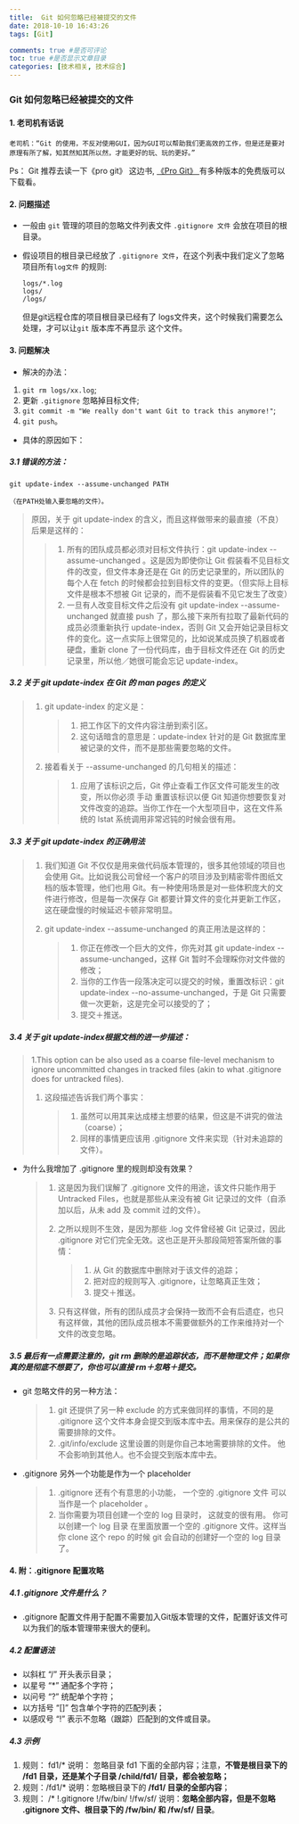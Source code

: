 ```yaml
---
title:  Git 如何忽略已经被提交的文件
date: 2018-10-10 16:43:26
tags: [Git]

comments: true #是否可评论
toc: true #是否显示文章目录
categories: [技术相关, 技术综合]
---
```

### Git 如何忽略已经被提交的文件

#### 1. 老司机有话说

    老司机：“Git 的使用，不反对使用GUI，因为GUI可以帮助我们更高效的工作，但是还是要对原理有所了解，知其然知其所以然，才能更好的玩、玩的更好。”

Ps： Git 推荐去读一下《pro git》 这边书, [《Pro Git》 ](https://progit.org/) 有多种版本的免费版可以下载看。

#### 2. 问题描述

- 一般由 `git` 管理的项目的忽略文件列表文件 `.gitignore 文件` 会放在项目的根目录。

- 假设项目的根目录已经放了 `.gitignore 文件`，在这个列表中我们定义了忽略项目所有`log文件` 的规则:

  ```
  logs/*.log
  logs/
  /logs/
  ```

  但是git远程仓库的项目根目录已经有了 logs文件夹，这个时候我们需要怎么处理，才可以让`git` 版本库不再显示 这个文件。

#### 3. 问题解决

- 解决的办法：

1. `git rm logs/xx.log`;
2. 更新 `.gitignore` 忽略掉目标文件;
3. `git commit -m "We really don't want Git to track this anymore!"`;
4. `git push`。

- 具体的原因如下：

##### 3.1 错误的方法：

   ```
   git update-index --assume-unchanged PATH
   ```

    （在PATH处输入要忽略的文件）。

   > 原因，关于 git update-index 的含义，而且这样做带来的最直接（不良）后果是这样的：
   >
   > > 1. 所有的团队成员都必须对目标文件执行：git update-index --assume-unchanged 。这是因为即使你让 Git 假装看不见目标文件的改变，但文件本身还是在 Git 的历史记录里的，所以团队的每个人在 fetch 的时候都会拉到目标文件的变更。（但实际上目标文件是根本不想被 Git 记录的，而不是假装看不见它发生了改变）
   > > 2. 一旦有人改变目标文件之后没有 git update-index --assume-unchanged 就直接 push 了，那么接下来所有拉取了最新代码的成员必须重新执行 update-index，否则 Git 又会开始记录目标文件的变化。这一点实际上很常见的，比如说某成员换了机器或者硬盘，重新 clone 了一份代码库，由于目标文件还在 Git 的历史记录里，所以他／她很可能会忘记 update-index。

##### 3.2 关于 git update-index 在 Git 的 man pages 的定义

  > 1. git update-index 的定义是：
  >
  >    > 1. 把工作区下的文件内容注册到索引区。
  >    > 2. 这句话暗含的意思是：update-index 针对的是 Git 数据库里被记录的文件，而不是那些需要忽略的文件。
  >
  > 2. 接着看关于 --assume-unchanged 的几句相关的描述：
  >
  >    > 1. 应用了该标识之后，Git 停止查看工作区文件可能发生的改变，所以你必须 手动 重置该标识以便 Git 知道你想要恢复对文件改变的追踪。当你工作在一个大型项目中，这在文件系统的 lstat 系统调用非常迟钝的时候会很有用。

##### 3.3  关于 git update-index 的正确用法

  > 1. 我们知道 Git 不仅仅是用来做代码版本管理的，很多其他领域的项目也会使用 Git。比如说我公司曾经一个客户的项目涉及到精密零件图纸文档的版本管理，他们也用 Git。有一种使用场景是对一些体积庞大的文件进行修改，但是每一次保存 Git 都要计算文件的变化并更新工作区，这在硬盘慢的时候延迟卡顿非常明显。
  >
  > 2. git update-index --assume-unchanged 的真正用法是这样的：
  >
  >    > 1. 你正在修改一个巨大的文件，你先对其 git update-index --assume-unchanged，这样 Git 暂时不会理睬你对文件做的修改；
  >    > 2. 当你的工作告一段落决定可以提交的时候，重置改标识：git update-index --no-assume-unchanged，于是 Git 只需要做一次更新，这是完全可以接受的了；
  >    > 3. 提交＋推送。

##### 3.4 关于 git update-index根据文档的进一步描述：

  > 1.This option can be also used as a coarse file-level mechanism to ignore uncommitted changes in tracked files (akin to what .gitignore does for untracked files).
  >
  > 1. 这段描述告诉我们两个事实：
  >
  >    > 1. 虽然可以用其来达成楼主想要的结果，但这是不讲究的做法（coarse）；
  >    > 2. 同样的事情更应该用 .gitignore 文件来实现（针对未追踪的文件）。

- 为什么我增加了 .gitignore 里的规则却没有效果？

  > 1. 这是因为我们误解了 .gitignore 文件的用途，该文件只能作用于 Untracked Files，也就是那些从来没有被 Git 记录过的文件（自添加以后，从未 add 及 commit 过的文件）。
  >
  > 2. 之所以规则不生效，是因为那些 .log 文件曾经被 Git 记录过，因此 .gitignore 对它们完全无效。这也正是开头那段简短答案所做的事情：
  >
  >    > 1. 从 Git 的数据库中删除对于该文件的追踪；
  >    > 2. 把对应的规则写入 .gitignore，让忽略真正生效；
  >    > 3. 提交＋推送。
  >
  > 3. 只有这样做，所有的团队成员才会保持一致而不会有后遗症，也只有这样做，其他的团队成员根本不需要做额外的工作来维持对一个文件的改变忽略。

##### 3.5  最后有一点需要注意的，git rm 删除的是追踪状态，而不是物理文件；如果你真的是彻底不想要了，你也可以直接 rm＋忽略＋提交。

- git 忽略文件的另一种方法：

  > 1. git 还提供了另一种 exclude 的方式来做同样的事情，不同的是 .gitignore 这个文件本身会提交到版本库中去。用来保存的是公共的需要排除的文件。
  > 2. .git/info/exclude 这里设置的则是你自己本地需要排除的文件。 他不会影响到其他人。也不会提交到版本库中去。

- .gitignore 另外一个功能是作为一个 placeholder

  > 1. .gitignore 还有个有意思的小功能， 一个空的 .gitignore 文件 可以当作是一个 placeholder 。
  > 2. 当你需要为项目创建一个空的 log 目录时， 这就变的很有用。 你可以创建一个 log 目录 在里面放置一个空的 .gitignore 文件。这样当你 clone 这个 repo 的时候 git 会自动的创建好一个空的 log 目录了。


####  4. 附：.gitignore 配置攻略

##### 4.1 .gitignore 文件是什么？

- .gitignore 配置文件用于配置不需要加入Git版本管理的文件，配置好该文件可以为我们的版本管理带来很大的便利。

##### 4.2 配置语法

- 以斜杠 “/” 开头表示目录；
- 以星号 “*” 通配多个字符；
- 以问号 “?” 统配单个字符；
- 以方括号 “[]” 包含单个字符的匹配列表；
- 以感叹号 “!” 表示不忽略（跟踪）匹配到的文件或目录。

##### 4.3 示例

1. 规则： fd1/*
   说明： 忽略目录 fd1 下面的全部内容；注意，**不管是根目录下的 /fd1 目录，还是某个子目录 /child/fd1/ 目录，都会被忽略；**
2. 规则：/fd1/*
   说明：忽略根目录下的 **/fd1/ 目录的全部内容**；
3. 规则：
   /*
   !.gitignore
   !/fw/bin/
   !/fw/sf/
   说明：**忽略全部内容，但是不忽略 .gitignore 文件、根目录下的 /fw/bin/ 和 /fw/sf/ 目录**。
